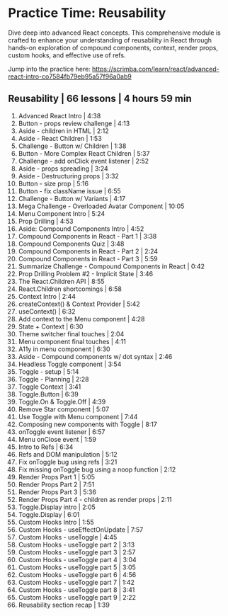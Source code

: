 # Practice Time: Reusability

Dive deep into advanced React concepts. This comprehensive module is crafted to enhance your understanding of reusability in React through hands-on exploration of compound components, context, render props, custom hooks, and effective use of refs. 

Jump into the practice here: https://scrimba.com/learn/react/advanced-react-intro-co7584fb79eb95a57f96a0ab9

## Reusability | 66 lessons | 4 hours 59 min

1. Advanced React Intro | 4:38
2. Button - props review challenge | 4:13
3. Aside - children in HTML | 2:12
4. Aside - React Children | 1:53
5. Challenge - Button w/ Children | 1:38
6. Button - More Complex React Children | 5:37
7. Challenge - add onClick event listener | 2:52
8. Aside - props spreading | 3:24
9. Aside - Destructuring props | 3:32
10. Button - size prop | 5:16
11. Button - fix className issue | 6:55
12. Challenge - Button w/ Variants | 4:17
13. Mega Challenge - Overloaded Avatar Component | 10:05
14. Menu Component Intro | 5:24
15. Prop Drilling | 4:53
16. Aside: Compound Components Intro | 4:52
17. Compound Components in React - Part 1 | 3:38
18. Compound Components Quiz | 3:48
19. Compound Components in React - Part 2 | 2:24
20. Compound Components in React - Part 3 | 5:59
21. Summarize Challenge - Compound Components in React | 0:42
22. Prop Drilling Problem #2 - Implicit State | 3:46
23. The React.Children API | 8:55
24. React.Children shortcomings | 6:58
25. Context Intro | 2:44
26. createContext() & Context Provider | 5:42
27. useContext() | 6:32
28. Add context to the Menu component | 4:28
29. State + Context | 6:30
30. Theme switcher final touches | 2:04
31. Menu component final touches | 4:11
32. A11y in menu component | 6:30
33. Aside - Compound components w/ dot syntax | 2:46
34. Headless Toggle component | 3:54
35. Toggle - setup | 5:14
36. Toggle - Planning | 2:28
37. Toggle Context | 3:41
38. Toggle.Button | 6:39
39. Toggle.On & Toggle.Off | 4:39
40. Remove Star component | 5:07
41. Use Toggle with Menu component | 7:44
42. Composing new components with Toggle | 8:17
43. onToggle event listener | 6:57
44. Menu onClose event | 1:59
45. Intro to Refs | 6:34
46. Refs and DOM manipulation | 5:12
47. Fix onToggle bug using refs | 3:21
48. Fix missing onToggle bug using a noop function | 2:12
49. Render Props Part 1 | 5:05
50. Render Props Part 2 | 7:51
51. Render Props Part 3 | 5:36
52. Render Props Part 4 - children as render props | 2:11
53. Toggle.Display intro | 2:05
54. Toggle.Display | 6:01
55. Custom Hooks Intro | 1:55
56. Custom Hooks - useEffectOnUpdate | 7:57
57. Custom Hooks - useToggle | 4:45
58. Custom Hooks - useToggle part 2 | 3:13
59. Custom Hooks - useToggle part 3 | 2:57
60. Custom Hooks - useToggle part 4 | 3:04
61. Custom Hooks - useToggle part 5 | 3:05
62. Custom Hooks - useToggle part 6 | 4:56
63. Custom Hooks - useToggle part 7 | 1:42
64. Custom Hooks - useToggle part 8 | 3:41
65. Custom Hooks - useToggle part 9 | 2:22
66. Reusability section recap | 1:39